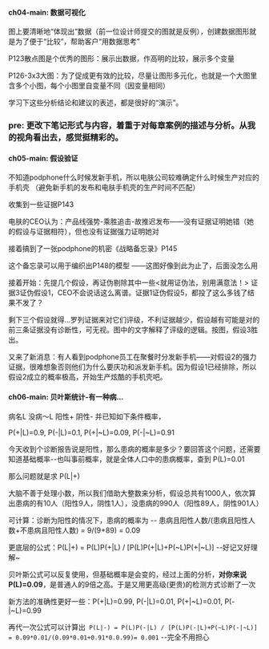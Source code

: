 #### ch04-main: 数据可视化
图上要清晰地“体现出”数据（前一位设计师提交的图就是反例），创建数据图形就是为了便于“比较”，帮助客户“用数据思考”

P123散点图是个优秀的图形：展示出数据，作高明的比较，展示多个变量

P126-3x3大图：为了促成更有效的比较，尽量让图形多元化，也就是一个大图里含多个小图，每个小图里自变量不同（因变量相同）

学习下这些分析结论和建议的表述，都是很好的“演示”。

### pre: 更改下笔记形式与内容，着重于对每章案例的描述与分析。从我的视角看出去，感觉挺精彩的。

#### ch05-main: 假设验证
不知道podphone什么时候发新手机，所以电肤公司较难确定什么时候生产对应的手机壳 （避免新手机的发布和电肤手机壳的生产时间不匹配）

收集到一些证据P143

电肤的CEO认为：产品线强势-乘胜追击-故推迟发布——没有证据证明她错（她的假设与证据相符），但也没有证据强力证明她对

接着搞到了一张podphone的机密《战略备忘录》P145

这个备忘录可以用于编织出P148的模型
——这图好像到此为止了，后面没怎么用

接着开始：先提几个假设，再证伪剔除其中一些<就用证伪法，别用满意法！>
证据3证伪假设1，CEO不会说话这么离谱。证据1证伪假设5，都投了这么多钱了结果不发了？

剩下三个假设就得...罗列证据来对它们评级，不利证据越少，假设越有可能是对的
前三条证据没有诊断性，可无视。图中的文字解释了评级的逻辑。按图，假设3胜出。

又来了新消息：有人看到podphone员工在聚餐时分发新手机——对假设2的强力证据，很难想象否则他们为什么要庆功和派发新手机。因为假设1已经排除，所以假设2成立的概率极高，开始生产炫酷的手机壳吧。

#### ch06-main: 贝叶斯统计-有一种病...
病名L 没病～L 阳性+ 阴性- 并已知如下条件概率，

P(+|L)=0.9, P(-|L)=0.1, P(+|~L)=0.09, P(-|~L)=0.91

今天收到个诊断报告说是阳性，那么患病的概率是多少？要回答这个问题，还需要知道基础概率--也叫事前概率，就是全体人口中的患病概率，查到 P(L)=0.01

那么问题就是求 P(L|+)

大脑不善于处理小数，所以我们借助大整数来分析，假设总共有1000人，依次算出患病的有10人（阳性9人，阴性1人），没患病的990人（阳性89人，阴性901人）

可计算：诊断为阳性的情况下，患病的概率为 -- 患病且阳性人数/(患病且阳性人数+不患病且阳性人数) = 9/(9+89) = 0.09

更底层的公式：P(L|+) = P(L)P(+|L) / [P(L)P(+|L)+P(~L)P(+|~L)] --好记又好理解~

贝叶斯公式可以反复使用，但基础概率是会变的，经过上面的分析，__对你来说 P(L)=0.09__，是普通人的9倍之高。于是又用更高级(更贵)的检测方式诊断了一次

新方法的准确性更好一些：P(+|L)=0.99, P(-|L)=0.01, P(+|~L)=0.01, P(-|~L)=0.99

再代一次公式可以计算出``` P(L|-) = P(L)P(-|L) / [P(L)P(-|L)+P(~L)P(-|~L)] = 0.09*0.01/(0.09*0.01+0.91*0.0.99)= 0.001```  --完全不用担心

